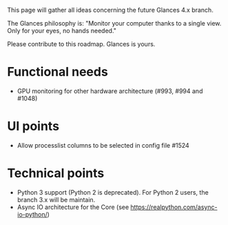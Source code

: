 This page will gather all ideas concerning the future Glances 4.x branch.

The Glances philosophy is: "Monitor your computer thanks to a single view. Only for your eyes, no hands needed."

Please contribute to this roadmap. Glances is yours.

# Functional needs

* GPU monitoring for other hardware architecture (#993, #994 and #1048)

# UI points

* Allow processlist columns to be selected in config file #1524

# Technical points

* Python 3 support (Python 2 is deprecated). For Python 2 users, the branch 3.x will be maintain.
* Async IO architecture for the Core (see https://realpython.com/async-io-python/)

